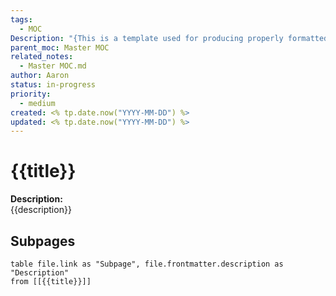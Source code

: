 ```yaml
---
tags:
  - MOC
Description: "{This is a template used for producing properly formatted files.}"
parent_moc: Master MOC
related_notes:
  - Master MOC.md
author: Aaron
status: in-progress
priority:
  - medium
created: <% tp.date.now("YYYY-MM-DD") %>
updated: <% tp.date.now("YYYY-MM-DD") %>
---
```


# {{title}}

**Description:**  
{{description}}

## Subpages
```dataview
table file.link as "Subpage", file.frontmatter.description as "Description"
from [[{{title}}]]
```
